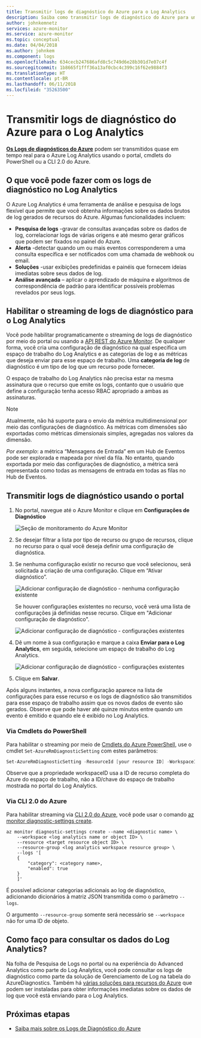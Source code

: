 ```yaml
---
title: Transmitir logs de diagnóstico do Azure para o Log Analytics
description: Saiba como transmitir logs de diagnóstico do Azure para um espaço de trabalho do Log Analytics.
author: johnkemnetz
services: azure-monitor
ms.service: azure-monitor
ms.topic: conceptual
ms.date: 04/04/2018
ms.author: johnkem
ms.component: logs
ms.openlocfilehash: 634cecb247686afd8c5c749d6e28b301d7e07c4f
ms.sourcegitcommit: 1b8665f1fff36a13af0cbc4c399c16f62e9884f3
ms.translationtype: HT
ms.contentlocale: pt-BR
ms.lasthandoff: 06/11/2018
ms.locfileid: "35263500"
---
```

# <a name="stream-azure-diagnostic-logs-to-log-analytics"></a>Transmitir logs de diagnóstico do Azure para o Log Analytics

**[Os Logs de diagnósticos do Azure](monitoring-overview-of-diagnostic-logs.md)** podem ser transmitidos quase em tempo real para o Azure Log Analytics usando o portal, cmdlets do PowerShell ou a CLI 2.0 do Azure.

## <a name="what-you-can-do-with-diagnostics-logs-in-log-analytics"></a>O que você pode fazer com os logs de diagnóstico no Log Analytics

O Azure Log Analytics é uma ferramenta de análise e pesquisa de logs flexível que permite que você obtenha informações sobre os dados brutos de log gerados de recursos do Azure. Algumas funcionalidades incluem:

* **Pesquisa de logs** -gravar de consultas avançadas sobre os dados de log, correlacionar logs de várias origens e até mesmo gerar gráficos que podem ser fixados no painel do Azure.
* **Alerta** -detectar quando um ou mais eventos corresponderem a uma consulta específica e ser notificados com uma chamada de webhook ou email.
* **Soluções** -usar exibições predefinidas e painéis que fornecem ideias imediatas sobre seus dados de log.
* **Análise avançada** – aplicar o aprendizado de máquina e algoritmos de correspondência de padrão para identificar possíveis problemas revelados por seus logs.

## <a name="enable-streaming-of-diagnostic-logs-to-log-analytics"></a>Habilitar o streaming de logs de diagnóstico para o Log Analytics

Você pode habilitar programaticamente o streaming de logs de diagnóstico por meio do portal ou usando a [API REST do Azure Monitor](https://docs.microsoft.com/rest/api/monitor/servicediagnosticsettings). De qualquer forma, você cria uma configuração de diagnóstico na qual especifica um espaço de trabalho do Log Analytics e as categorias de log e as métricas que deseja enviar para esse espaço de trabalho. Uma **categoria de log** de diagnóstico é um tipo de log que um recurso pode fornecer.

O espaço de trabalho do Log Analytics não precisa estar na mesma assinatura que o recurso que emite os logs, contanto que o usuário que define a configuração tenha acesso RBAC apropriado a ambas as assinaturas.

> [!NOTE]
> Atualmente, não há suporte para o envio da métrica multidimensional por meio das configurações de diagnóstico. As métricas com dimensões são exportadas como métricas dimensionais simples, agregadas nos valores da dimensão.
>
> *Por exemplo*: a métrica “Mensagens de Entrada” em um Hub de Eventos pode ser explorada e mapeada por nível da fila. No entanto, quando exportada por meio das configurações de diagnóstico, a métrica será representada como todas as mensagens de entrada em todas as filas no Hub de Eventos.
>
>

## <a name="stream-diagnostic-logs-using-the-portal"></a>Transmitir logs de diagnóstico usando o portal
1. No portal, navegue até o Azure Monitor e clique em **Configurações de Diagnóstico**

    ![Seção de monitoramento do Azure Monitor](media/monitoring-stream-diagnostic-logs-to-log-analytics/diagnostic-settings-blade.png)

2. Se desejar filtrar a lista por tipo de recurso ou grupo de recursos, clique no recurso para o qual você deseja definir uma configuração de diagnóstica.

3. Se nenhuma configuração existir no recurso que você selecionou, será solicitada a criação de uma configuração. Clique em “Ativar diagnóstico”.

   ![Adicionar configuração de diagnóstico - nenhuma configuração existente](media/monitoring-stream-diagnostic-logs-to-log-analytics/diagnostic-settings-none.png)

   Se houver configurações existentes no recurso, você verá uma lista de configurações já definidas nesse recurso. Clique em "Adicionar configuração de diagnóstico".

   ![Adicionar configuração de diagnóstico - configurações existentes](media/monitoring-stream-diagnostic-logs-to-log-analytics/diagnostic-settings-multiple.png)

3. Dê um nome à sua configuração e marque a caixa **Enviar para o Log Analytics**, em seguida, selecione um espaço de trabalho do Log Analytics.

   ![Adicionar configuração de diagnóstico - configurações existentes](media/monitoring-stream-diagnostic-logs-to-log-analytics/diagnostic-settings-configure.png)

4. Clique em **Salvar**.

Após alguns instantes, a nova configuração aparece na lista de configurações para esse recurso e os logs de diagnóstico são transmitidos para esse espaço de trabalho assim que os novos dados de evento são gerados. Observe que pode haver até quinze minutos entre quando um evento é emitido e quando ele é exibido no Log Analytics.

### <a name="via-powershell-cmdlets"></a>Via Cmdlets do PowerShell
Para habilitar o streaming por meio de [Cmdlets do Azure PowerShell](insights-powershell-samples.md), use o cmdlet `Set-AzureRmDiagnosticSetting` com estes parâmetros:

```powershell
Set-AzureRmDiagnosticSetting -ResourceId [your resource ID] -WorkspaceID [resource ID of the Log Analytics workspace] -Categories [list of log categories] -Enabled $true
```

Observe que a propriedade workspaceID usa a ID de recurso completa do Azure do espaço de trabalho, não a ID/chave do espaço de trabalho mostrada no portal do Log Analytics.

### <a name="via-azure-cli-20"></a>Via CLI 2.0 do Azure

Para habilitar streaming via [CLI 2.0 do Azure](insights-cli-samples.md), você pode usar o comando [az monitor diagnostic-settings create](/cli/azure/monitor/diagnostic-settings#az-monitor-diagnostic-settings-create).

```azurecli
az monitor diagnostic-settings create --name <diagnostic name> \
    --workspace <log analytics name or object ID> \
    --resource <target resource object ID> \
    --resource-group <log analytics workspace resource group> \
    --logs '[
    {
        "category": <category name>,
        "enabled": true
    }
    ]'
```

É possível adicionar categorias adicionais ao log de diagnóstico, adicionando dicionários à matriz JSON transmitida como o parâmetro `--logs`.

O argumento `--resource-group` somente será necessário se `--workspace` não for uma ID de objeto.

## <a name="how-do-i-query-the-data-in-log-analytics"></a>Como faço para consultar os dados do Log Analytics?

Na folha de Pesquisa de Logs no portal ou na experiência do Advanced Analytics como parte do Log Analytics, você pode consultar os logs de diagnóstico como parte da solução de Gerenciamento de Log na tabela do AzureDiagnostics. Também há [várias soluções para recursos do Azure](../log-analytics/log-analytics-add-solutions.md) que podem ser instaladas para obter informações imediatas sobre os dados de log que você está enviando para o Log Analytics.

## <a name="next-steps"></a>Próximas etapas

* [Saiba mais sobre os Logs de Diagnóstico do Azure](monitoring-overview-of-diagnostic-logs.md)
